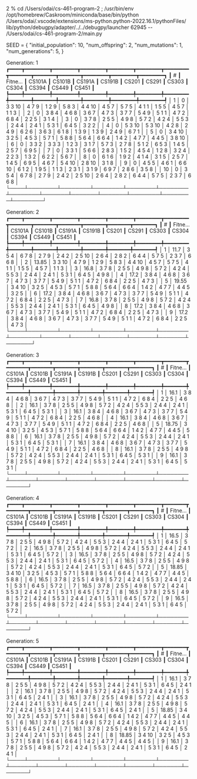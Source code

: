 2 %  cd /Users/odai/cs-461-program-2 ; /usr/bin/env /opt/homebrew/Caskroom/miniconda/base/bin/python /Users/odai/.vscode/extensions/ms-python.python-2022.16.1/pythonFiles/
lib/python/debugpy/adapter/../../debugpy/launcher 62945 -- /Users/odai/cs-461-program-2/main.py 

SEED = {
    "initial_population": 10,
    "num_offspring": 2,
    "num_mutations": 1,
    "num_generations": 5,
}

Generation: 1
┏━━━━┳━━━━━━━━┳━━━━━━━━┳━━━━━━━━┳━━━━━━━━┳━━━━━━━━┳━━━━━━━━┳━━━━━━━┳━━━━━━━┳━━━━━━━┳━━━━━━━━┳━━━━━━━━┳━━━━━━━━┓
┃  # ┃ Fitne… ┃ CS101A ┃ CS101B ┃ CS191A ┃ CS191B ┃ CS201  ┃ CS291 ┃ CS303 ┃ CS304 ┃ CS394  ┃ CS449  ┃ CS451  ┃
┡━━━━╇━━━━━━━━╇━━━━━━━━╇━━━━━━━━╇━━━━━━━━╇━━━━━━━━╇━━━━━━━━╇━━━━━━━╇━━━━━━━╇━━━━━━━╇━━━━━━━━╇━━━━━━━━╇━━━━━━━━┩
│  1 │      0 │ 3 3 10 │ 4 7 9  │ 1 2 9  │ 5 8 3  │ 4 4 10 │ 4 5 7 │ 5 7 5 │ 4 1 1 │ 1 5 5  │ 4 5 7  │ 1 1 3  │
│  2 │      0 │ 3 8 4  │ 4 6 8  │ 3 6 7  │ 4 7 3  │ 3 7 7  │ 5 4 9 │ 5 1 1 │ 4 7 2 │ 6 8 4  │ 2 2 5  │ 3 1 4  │
│  3 │      0 │ 3 7 8  │ 2 5 5  │ 4 9 8  │ 5 7 2  │ 4 2 4  │ 5 5 3 │ 2 4 4 │ 2 4 1 │ 5 3 1  │ 6 4 5  │ 3 2 2  │
│  4 │      0 │ 5 3 10 │ 5 3 10 │ 4 2 8  │ 2 4 9  │ 6 2 6  │ 3 6 3 │ 6 1 8 │ 1 3 9 │ 1 3 9  │ 2 4 9  │ 6 7 1  │
│  5 │      0 │ 3 4 10 │ 3 2 5  │ 4 5 3  │ 5 7 1  │ 5 8 8  │ 5 6 4 │ 6 6 4 │ 1 4 2 │ 4 7 7  │ 4 4 5  │ 3 8 10 │
│  6 │      0 │ 3 3 2  │ 3 3 3  │ 1 2 3  │ 3 1 7  │ 5 7 3  │ 2 7 8 │ 5 1 2 │ 6 5 3 │ 1 4 5  │ 2 5 7  │ 6 9 5  │
│  7 │      0 │ 3 3 1  │ 5 6 6  │ 2 8 3  │ 1 5 2  │ 4 5 4  │ 1 2 8 │ 3 2 4 │ 2 2 3 │ 1 3 2  │ 6 2 2  │ 5 6 7  │
│  8 │      0 │ 6 1 6  │ 1 9 2  │ 4 1 4  │ 3 1 5  │ 2 5 7  │ 1 4 5 │ 6 9 5 │ 4 6 7 │ 5 4 10 │ 2 8 10 │ 3 1 8  │
│  9 │      0 │ 4 5 5  │ 4 6 1  │ 6 6 10 │ 6 1 2  │ 1 9 5  │ 1 1 3 │ 2 3 1 │ 3 1 9 │ 6 9 7  │ 2 8 6  │ 3 5 8  │
│ 10 │      0 │ 3 5 4  │ 6 7 8  │ 2 7 9  │ 2 4 2  │ 2 5 10 │ 2 6 4 │ 2 8 2 │ 6 4 4 │ 5 7 5  │ 2 3 7  │ 6 6 8  │
└────┴────────┴────────┴────────┴────────┴────────┴────────┴───────┴───────┴───────┴────────┴────────┴────────┘

Generation: 2
┏━━━━┳━━━━━━━━┳━━━━━━━━┳━━━━━━━━┳━━━━━━━━┳━━━━━━━━┳━━━━━━━━┳━━━━━━━┳━━━━━━━┳━━━━━━━┳━━━━━━━┳━━━━━━━┳━━━━━━━┓
┃  # ┃ Fitne… ┃ CS101A ┃ CS101B ┃ CS191A ┃ CS191B ┃ CS201  ┃ CS291 ┃ CS303 ┃ CS304 ┃ CS394 ┃ CS449 ┃ CS451 ┃
┡━━━━╇━━━━━━━━╇━━━━━━━━╇━━━━━━━━╇━━━━━━━━╇━━━━━━━━╇━━━━━━━━╇━━━━━━━╇━━━━━━━╇━━━━━━━╇━━━━━━━╇━━━━━━━╇━━━━━━━┩
│  1 │   11.7 │ 3 5 4  │ 6 7 8  │ 2 7 9  │ 2 4 2  │ 2 5 10 │ 2 6 4 │ 2 8 2 │ 6 4 4 │ 5 7 5 │ 2 3 7 │ 6 6 8 │
│  2 │  13.85 │ 3 3 10 │ 4 7 9  │ 1 2 9  │ 5 8 3  │ 4 4 10 │ 4 5 7 │ 5 7 5 │ 4 1 1 │ 1 5 5 │ 4 5 7 │ 1 1 3 │
│  3 │   16.8 │ 3 7 8  │ 2 5 5  │ 4 9 8  │ 5 7 2  │ 4 2 4  │ 5 5 3 │ 2 4 4 │ 2 4 1 │ 5 3 1 │ 6 4 5 │ 4 9 8 │
│  4 │   17.2 │ 3 8 4  │ 4 6 8  │ 3 6 7  │ 4 7 3  │ 3 7 7  │ 5 4 9 │ 5 1 1 │ 4 7 2 │ 6 8 4 │ 2 2 5 │ 4 7 3 │
│  5 │  19.55 │ 3 4 10 │ 3 2 5  │ 4 5 3  │ 5 7 1  │ 5 8 8  │ 5 6 4 │ 6 6 4 │ 1 4 2 │ 4 7 7 │ 4 4 5 │ 3 2 5 │
│  6 │   17.2 │ 3 8 4  │ 4 6 8  │ 3 6 7  │ 4 7 3  │ 3 7 7  │ 5 4 9 │ 5 1 1 │ 4 7 2 │ 6 8 4 │ 2 2 5 │ 4 7 3 │
│  7 │   16.8 │ 3 7 8  │ 2 5 5  │ 4 9 8  │ 5 7 2  │ 4 2 4  │ 5 5 3 │ 2 4 4 │ 2 4 1 │ 5 3 1 │ 6 4 5 │ 4 9 8 │
│  8 │   17.2 │ 3 8 4  │ 4 6 8  │ 3 6 7  │ 4 7 3  │ 3 7 7  │ 5 4 9 │ 5 1 1 │ 4 7 2 │ 6 8 4 │ 2 2 5 │ 4 7 3 │
│  9 │   17.2 │ 3 8 4  │ 4 6 8  │ 3 6 7  │ 4 7 3  │ 3 7 7  │ 5 4 9 │ 5 1 1 │ 4 7 2 │ 6 8 4 │ 2 2 5 │ 4 7 3 │
└────┴────────┴────────┴────────┴────────┴────────┴────────┴───────┴───────┴───────┴───────┴───────┴───────┘

Generation: 3
┏━━━━┳━━━━━━━━┳━━━━━━━━┳━━━━━━━━┳━━━━━━━━┳━━━━━━━━┳━━━━━━━┳━━━━━━━┳━━━━━━━┳━━━━━━━┳━━━━━━━┳━━━━━━━┳━━━━━━━┓
┃  # ┃ Fitne… ┃ CS101A ┃ CS101B ┃ CS191A ┃ CS191B ┃ CS201 ┃ CS291 ┃ CS303 ┃ CS304 ┃ CS394 ┃ CS449 ┃ CS451 ┃
┡━━━━╇━━━━━━━━╇━━━━━━━━╇━━━━━━━━╇━━━━━━━━╇━━━━━━━━╇━━━━━━━╇━━━━━━━╇━━━━━━━╇━━━━━━━╇━━━━━━━╇━━━━━━━╇━━━━━━━┩
│  1 │   16.1 │ 3 8 4  │ 4 6 8  │ 3 6 7  │ 4 7 3  │ 3 7 7 │ 5 4 9 │ 5 1 1 │ 4 7 2 │ 6 8 4 │ 2 2 5 │ 4 6 8 │
│  2 │   16.1 │ 3 7 8  │ 2 5 5  │ 4 9 8  │ 5 7 2  │ 4 2 4 │ 5 5 3 │ 2 4 4 │ 2 4 1 │ 5 3 1 │ 6 4 5 │ 5 3 1 │
│  3 │   16.1 │ 3 8 4  │ 4 6 8  │ 3 6 7  │ 4 7 3  │ 3 7 7 │ 5 4 9 │ 5 1 1 │ 4 7 2 │ 6 8 4 │ 2 2 5 │ 4 6 8 │
│  4 │   16.1 │ 3 8 4  │ 4 6 8  │ 3 6 7  │ 4 7 3  │ 3 7 7 │ 5 4 9 │ 5 1 1 │ 4 7 2 │ 6 8 4 │ 2 2 5 │ 4 6 8 │
│  5 │  18.75 │ 3 4 10 │ 3 2 5  │ 4 5 3  │ 5 7 1  │ 5 8 8 │ 5 6 4 │ 6 6 4 │ 1 4 2 │ 4 7 7 │ 4 4 5 │ 5 8 8 │
│  6 │   16.1 │ 3 7 8  │ 2 5 5  │ 4 9 8  │ 5 7 2  │ 4 2 4 │ 5 5 3 │ 2 4 4 │ 2 4 1 │ 5 3 1 │ 6 4 5 │ 5 3 1 │
│  7 │   16.1 │ 3 8 4  │ 4 6 8  │ 3 6 7  │ 4 7 3  │ 3 7 7 │ 5 4 9 │ 5 1 1 │ 4 7 2 │ 6 8 4 │ 2 2 5 │ 4 6 8 │
│  8 │   16.1 │ 3 7 8  │ 2 5 5  │ 4 9 8  │ 5 7 2  │ 4 2 4 │ 5 5 3 │ 2 4 4 │ 2 4 1 │ 5 3 1 │ 6 4 5 │ 5 3 1 │
│  9 │   16.1 │ 3 7 8  │ 2 5 5  │ 4 9 8  │ 5 7 2  │ 4 2 4 │ 5 5 3 │ 2 4 4 │ 2 4 1 │ 5 3 1 │ 6 4 5 │ 5 3 1 │
└────┴────────┴────────┴────────┴────────┴────────┴───────┴───────┴───────┴───────┴───────┴───────┴───────┘

Generation: 4
┏━━━━┳━━━━━━━━┳━━━━━━━━┳━━━━━━━━┳━━━━━━━━┳━━━━━━━━┳━━━━━━━┳━━━━━━━┳━━━━━━━┳━━━━━━━┳━━━━━━━┳━━━━━━━┳━━━━━━━┓
┃  # ┃ Fitne… ┃ CS101A ┃ CS101B ┃ CS191A ┃ CS191B ┃ CS201 ┃ CS291 ┃ CS303 ┃ CS304 ┃ CS394 ┃ CS449 ┃ CS451 ┃
┡━━━━╇━━━━━━━━╇━━━━━━━━╇━━━━━━━━╇━━━━━━━━╇━━━━━━━━╇━━━━━━━╇━━━━━━━╇━━━━━━━╇━━━━━━━╇━━━━━━━╇━━━━━━━╇━━━━━━━┩
│  1 │   16.5 │ 3 7 8  │ 2 5 5  │ 4 9 8  │ 5 7 2  │ 4 2 4 │ 5 5 3 │ 2 4 4 │ 2 4 1 │ 5 3 1 │ 6 4 5 │ 5 7 2 │
│  2 │   16.5 │ 3 7 8  │ 2 5 5  │ 4 9 8  │ 5 7 2  │ 4 2 4 │ 5 5 3 │ 2 4 4 │ 2 4 1 │ 5 3 1 │ 6 4 5 │ 5 7 2 │
│  3 │   16.5 │ 3 7 8  │ 2 5 5  │ 4 9 8  │ 5 7 2  │ 4 2 4 │ 5 5 3 │ 2 4 4 │ 2 4 1 │ 5 3 1 │ 6 4 5 │ 5 7 2 │
│  4 │   16.5 │ 3 7 8  │ 2 5 5  │ 4 9 8  │ 5 7 2  │ 4 2 4 │ 5 5 3 │ 2 4 4 │ 2 4 1 │ 5 3 1 │ 6 4 5 │ 5 7 2 │
│  5 │  18.85 │ 3 4 10 │ 3 2 5  │ 4 5 3  │ 5 7 1  │ 5 8 8 │ 5 6 4 │ 6 6 4 │ 1 4 2 │ 4 7 7 │ 4 4 5 │ 5 8 8 │
│  6 │   16.5 │ 3 7 8  │ 2 5 5  │ 4 9 8  │ 5 7 2  │ 4 2 4 │ 5 5 3 │ 2 4 4 │ 2 4 1 │ 5 3 1 │ 6 4 5 │ 5 7 2 │
│  7 │   16.5 │ 3 7 8  │ 2 5 5  │ 4 9 8  │ 5 7 2  │ 4 2 4 │ 5 5 3 │ 2 4 4 │ 2 4 1 │ 5 3 1 │ 6 4 5 │ 5 7 2 │
│  8 │   16.5 │ 3 7 8  │ 2 5 5  │ 4 9 8  │ 5 7 2  │ 4 2 4 │ 5 5 3 │ 2 4 4 │ 2 4 1 │ 5 3 1 │ 6 4 5 │ 5 7 2 │
│  9 │   16.5 │ 3 7 8  │ 2 5 5  │ 4 9 8  │ 5 7 2  │ 4 2 4 │ 5 5 3 │ 2 4 4 │ 2 4 1 │ 5 3 1 │ 6 4 5 │ 5 7 2 │
└────┴────────┴────────┴────────┴────────┴────────┴───────┴───────┴───────┴───────┴───────┴───────┴───────┘

Generation: 5
┏━━━━┳━━━━━━━━┳━━━━━━━━┳━━━━━━━━┳━━━━━━━━┳━━━━━━━━┳━━━━━━━┳━━━━━━━┳━━━━━━━┳━━━━━━━┳━━━━━━━┳━━━━━━━┳━━━━━━━┓
┃  # ┃ Fitne… ┃ CS101A ┃ CS101B ┃ CS191A ┃ CS191B ┃ CS201 ┃ CS291 ┃ CS303 ┃ CS304 ┃ CS394 ┃ CS449 ┃ CS451 ┃
┡━━━━╇━━━━━━━━╇━━━━━━━━╇━━━━━━━━╇━━━━━━━━╇━━━━━━━━╇━━━━━━━╇━━━━━━━╇━━━━━━━╇━━━━━━━╇━━━━━━━╇━━━━━━━╇━━━━━━━┩
│  1 │   16.1 │ 3 7 8  │ 2 5 5  │ 4 9 8  │ 5 7 2  │ 4 2 4 │ 5 5 3 │ 2 4 4 │ 2 4 1 │ 5 3 1 │ 6 4 5 │ 2 4 1 │
│  2 │   16.1 │ 3 7 8  │ 2 5 5  │ 4 9 8  │ 5 7 2  │ 4 2 4 │ 5 5 3 │ 2 4 4 │ 2 4 1 │ 5 3 1 │ 6 4 5 │ 2 4 1 │
│  3 │   16.1 │ 3 7 8  │ 2 5 5  │ 4 9 8  │ 5 7 2  │ 4 2 4 │ 5 5 3 │ 2 4 4 │ 2 4 1 │ 5 3 1 │ 6 4 5 │ 2 4 1 │
│  4 │   16.1 │ 3 7 8  │ 2 5 5  │ 4 9 8  │ 5 7 2  │ 4 2 4 │ 5 5 3 │ 2 4 4 │ 2 4 1 │ 5 3 1 │ 6 4 5 │ 2 4 1 │
│  5 │  18.85 │ 3 4 10 │ 3 2 5  │ 4 5 3  │ 5 7 1  │ 5 8 8 │ 5 6 4 │ 6 6 4 │ 1 4 2 │ 4 7 7 │ 4 4 5 │ 4 4 5 │
│  6 │   16.1 │ 3 7 8  │ 2 5 5  │ 4 9 8  │ 5 7 2  │ 4 2 4 │ 5 5 3 │ 2 4 4 │ 2 4 1 │ 5 3 1 │ 6 4 5 │ 2 4 1 │
│  7 │   16.1 │ 3 7 8  │ 2 5 5  │ 4 9 8  │ 5 7 2  │ 4 2 4 │ 5 5 3 │ 2 4 4 │ 2 4 1 │ 5 3 1 │ 6 4 5 │ 2 4 1 │
│  8 │  18.85 │ 3 4 10 │ 3 2 5  │ 4 5 3  │ 5 7 1  │ 5 8 8 │ 5 6 4 │ 6 6 4 │ 1 4 2 │ 4 7 7 │ 4 4 5 │ 4 4 5 │
│  9 │   16.1 │ 3 7 8  │ 2 5 5  │ 4 9 8  │ 5 7 2  │ 4 2 4 │ 5 5 3 │ 2 4 4 │ 2 4 1 │ 5 3 1 │ 6 4 5 │ 2 4 1 │
└────┴────────┴────────┴────────┴────────┴────────┴───────┴───────┴───────┴───────┴───────┴───────┴───────┘